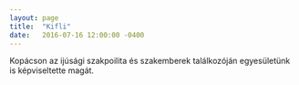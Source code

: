 ```yaml
---
layout: page
title:  "Kifli"
date:   2016-07-16 12:00:00 -0400
---
```

<p>Kopácson az ijúsági szakpoilita és szakemberek találkozóján egyesületünk is képviseltette magát. </p>

<div class="4u"><span class="image fit"><img src="images/kifli (01).JPG" alt="" /></span></div>
<div class="4u"><span class="image fit"><img src="images/kifli (02).JPG" alt="" /></span></div>
<div class="4u$"><span class="image fit"><img src="images/kifli (03).JPG" alt="" /></span></div>